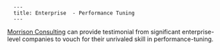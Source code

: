 
      ---
      title: Enterprise  - Performance Tuning
      ---

        
  
​[Morrison Consulting](http://www.morrisonconsulting.com/) can provide testimonial from significant enterprise-level companies to vouch for their unrivaled skill in performance-tuning.
      